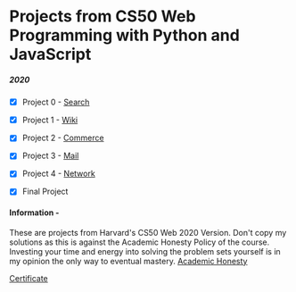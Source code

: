# Projects from CS50 Web Programming with Python and JavaScript

##### 2020

- [x] Project 0 - [Search](https://cs50.harvard.edu/web/2020/projects/1/wiki/)

- [x] Project 1 - [Wiki](https://cs50.harvard.edu/web/2020/projects/0/search/)

- [x] Project 2 - [Commerce](https://cs50.harvard.edu/web/2020/projects/2/commerce/)

- [x] Project 3 - [Mail](https://cs50.harvard.edu/web/2020/projects/3/mail/)

- [x] Project 4 - [Network](https://cs50.harvard.edu/web/2020/projects/4/network)

- [x] Final Project

#### Information - 

These are projects from Harvard's CS50 Web 2020 Version. Don't copy my solutions as this is against the Academic Honesty Policy of the course. Investing your time and energy into solving the problem sets yourself is in my opinion the only way to eventual mastery. [Academic Honesty](https://docs.cs50.net/2018/x/syllabus.html#academic-honesty)

[Certificate](https://certificates.cs50.io/8a682bdc-52ec-49f7-ba0e-40594e5ef03a.pdf?size=A4)

